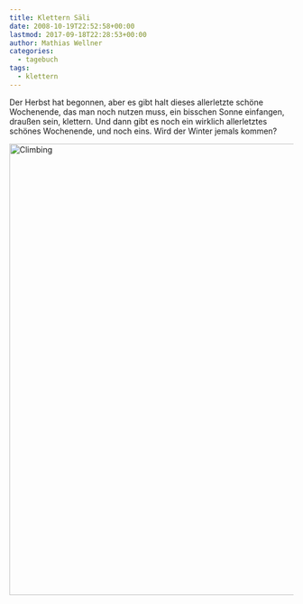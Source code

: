 ```yaml
---
title: Klettern Säli
date: 2008-10-19T22:52:58+00:00
lastmod: 2017-09-18T22:28:53+00:00
author: Mathias Wellner
categories:
  - tagebuch
tags:
  - klettern
---
```

Der Herbst hat begonnen, aber es gibt halt dieses allerletzte schöne Wochenende, das man noch nutzen muss, ein bisschen Sonne einfangen, draußen sein, klettern. Und dann gibt es noch ein wirklich allerletztes schönes Wochenende, und noch eins. Wird der Winter jemals kommen?

<a data-flickr-embed="true"  href="https://www.flickr.com/photos/mwellner/2960149745/" title="Climbing"><img src="https://c1.staticflickr.com/4/3204/2960149745_b651a05d39_o.jpg" width="535" height="800" alt="Climbing"></a><script async src="//embedr.flickr.com/assets/client-code.js" charset="utf-8"></script>

